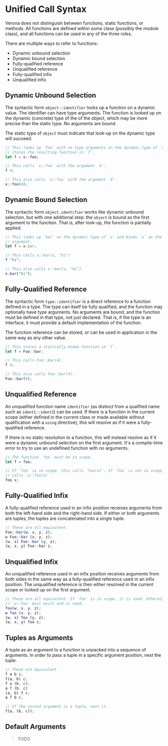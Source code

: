# Unified Call Syntax

Verona does not distinguish between functions, static functions, or methods. All functions are defined within some class (possibly the module class), and all functions can be used in any of the three roles.

There are multiple ways to refer to functions:

* Dynamic unbound selection
* Dynamic bound selection
* Fully-qualified reference
* Unqualified reference
* Fully-qualified infix
* Unqualified infix

## Dynamic Unbound Selection

The syntactic form `object::identifier` looks up a function on a dynamic value. The identifier can have type arguments. The function is looked up on the dynamic (concrete) type of the of the object, which may be more precise than the static type. No arguments are bound.

The static type of `object` must indicate that look-up on the dynamic type will succeed.

```ts
// This looks up `foo` with no type arguments on the dynamic type of `x` and
// stores the resulting function in `f`.
let f = x::foo;

// This calls `x::foo` with the argument `4`.
f 4;

// This also calls `x::foo` with the argument `4`.
x::foo(4);
```

## Dynamic Bound Selection

The syntactic form `object.identifier` works like dynamic unbound selection, but with one additional step: the `object` is bound as the first argument to the function. That is, after look-up, the function is partially applied.

```ts
// This looks up `bar` on the dynamic type of `x` and binds `x` as the first
// argument.
let f = x.bar;

// This calls x::bar(x, "hi")
f "hi";

// This also calls x::bar(x, "hi")
x.bar("hi");
```

## Fully-Qualified Reference

The syntactic form `type::identifier` is a direct reference to a function defined in a type. The type can itself be fully qualified, and the function may optionally have type arguments. No arguments are bound, and the function must be defined in that type, not just declared. That is, if the type is an interface, it must provide a default implementation of the function.

The function reference can be stored, or can be used in application in the same way as any other value.

```ts
// This stores a statically known function in `f`.
let f = Foo::bar;

// This calls Foo::bar(4).
f 4;

// This also calls Foo::bar(4).
Foo::bar(4);
```

## Unqualified Reference

An unqualified function name `identifier` (as distinct from a qualified name such as `ident1::ident2`) can be used. If there is a function in the current scope (either defined in the current class or made available without qualification with a `using` directive), this will resolve as if it were a fully-qualified reference.

If there is no static resolution to a function, this will instead resolve as if it were a dynamic unbound selection on the first argument. It's a compile-time error to try to use an undefined function with no arguments.

```ts
// The function `foo` must be in scope.
let f = foo;

// If `foo` is in scope, this calls `foo(x)`. If `foo` is not in scope, this
// calls `x::foo(x)`.
foo x;
```

## Fully-Qualified Infix

A fully-qualified reference used in an infix position receives arguments from both the left-hand side and the right-hand side. If either or both arguments are tuples, the tuples are concatenated into a single tuple.

```ts
// These are all equivalent.
Foo::bar(w, x, y, z);
w Foo::bar (x, y, z);
(w, x) Foo::bar (y, z);
(w, x, y) Foo::bar z;
```

## Unqualified Infix

An unqualified reference used in an infix position receives arguments from both sides in the same way as a fully-qualified reference used in an infix position. The unqualified reference is then either resolved in the current scope or looked up on the first argument.

```ts
// These are all equivalent. If `foo` is in scope, it is used. Otherwise,
// `w::foo` must exist and is used.
foo(w, x, y, z);
w foo (x, y, z);
(w, x) foo (y, z);
(w, x, y) foo z;
```

## Tuples as Arguments

A tuple as an argument to a function is unpacked into a sequence of arguments. In order to pass a tuple in a specific argument position, nest the tuple.

```ts
// These are equivalent
f a b c;
f(a, b) c;
f a (b, c);
a f (b, c)
(a, b) f c;
a f b c;

// If the second argument is a tuple, nest it.
f(a, (b, c));
```

## Default Arguments

> TODO
